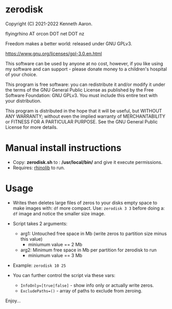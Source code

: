 # zerodisk

Copyright (C) 2021-2022 Kenneth Aaron.

flyingrhino AT orcon DOT net DOT nz

Freedom makes a better world: released under GNU GPLv3.

https://www.gnu.org/licenses/gpl-3.0.en.html

This software can be used by anyone at no cost, however, if you like using my software and can support - please donate money to a children's hospital of your choice.

This program is free software: you can redistribute it and/or modify it under the terms of the GNU General Public License as published by the Free Software Foundation: GNU GPLv3. You must include this entire text with your distribution.

This program is distributed in the hope that it will be useful, but WITHOUT ANY WARRANTY; without even the implied warranty of MERCHANTABILITY or FITNESS FOR A PARTICULAR PURPOSE.
See the GNU General Public License for more details.


# Manual install instructions

* Copy:  **zerodisk.sh**   to : **/usr/local/bin/**  and give it execute permissions.
* Requires:  [rhinolib](https://github.com/flyingrhinonz/rhinolib_bash)  to run.



# Usage

* Writes then deletes large files of zeros to your disks empty space to make images with:  `df` more compact.
Use: `zerodisk 3 3`  before doing a:  `df`  image and notice the smaller size image.

* Script takes 2 arguments:
    * arg1: Untouched free space in Mb (write zeros to partition size minus this value)
        * miniumum value == 2 Mb
    * arg2: Minimum free space in Mb per partition for zerodisk to run
        * miniumum value == 3 Mb

* Example:  `zerodisk 10 25`

* You can further control the script via these vars:
    * `InfoOnly=[true|false]` - show info only or actually write zeros.
    * `ExcludePaths=()` - array of paths to exclude from zeroing.


Enjoy...


